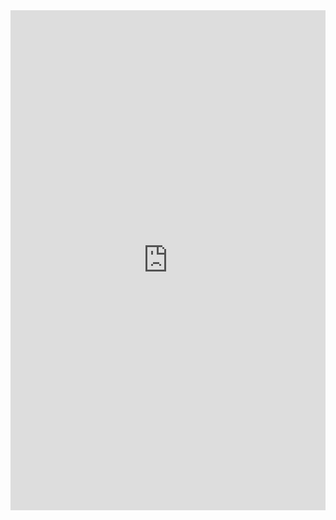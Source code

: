 <iframe class="repl" width="100%" height="800px" frameborder="0" src="https://repl.it/@azablan/sumOfNPrimes?lite=true"></iframe>
